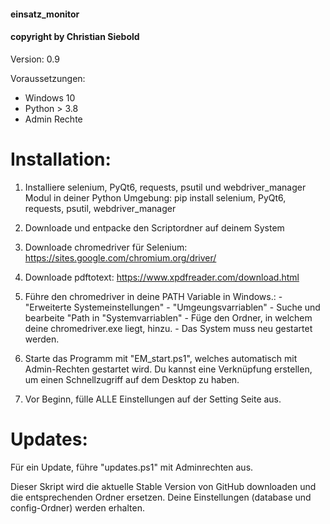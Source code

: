 #### einsatz_monitor
#### copyright by Christian Siebold

Version: 0.9

Voraussetzungen:
- Windows 10
- Python > 3.8
- Admin Rechte

# Installation:
1)  Installiere selenium, PyQt6, requests, psutil und webdriver_manager Modul in deiner Python Umgebung:
pip install selenium, PyQt6, requests, psutil, webdriver_manager

2) Downloade und entpacke den Scriptordner auf deinem System
    
3) Downloade chromedriver für Selenium: https://sites.google.com/chromium.org/driver/

4) Downloade pdftotext: https://www.xpdfreader.com/download.html

5) Führe den chromedriver in deine PATH Variable in Windows.:
        - "Erweiterte Systemeinstellungen"
        - "Umgeungsvarriablen"
        - Suche und bearbeite "Path in "Systemvarriablen"
        - Füge den Ordner, in welchem deine chromedriver.exe liegt, hinzu.
        - Das System muss neu gestartet werden.
   
6) Starte das Programm mit "EM_start.ps1", welches automatisch mit Admin-Rechten gestartet wird. Du kannst eine Verknüpfung erstellen, um einen Schnellzugriff auf dem Desktop zu haben.
   
7) Vor Beginn, fülle ALLE Einstellungen auf der Setting Seite aus.


# Updates:
Für ein Update, führe "updates.ps1" mit Adminrechten aus.

Dieser Skript wird die aktuelle Stable Version von GitHub downloaden und die entsprechenden Ordner ersetzen. 
Deine Einstellungen (database und config-Ordner) werden erhalten.
